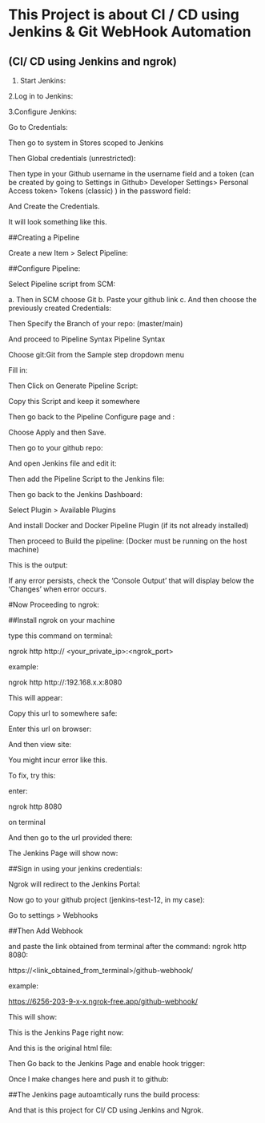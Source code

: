 # This Project is about CI / CD using Jenkins & Git WebHook Automation

## (CI/ CD using Jenkins and ngrok)


1. Start Jenkins:






2.Log in to Jenkins:





3.Configure Jenkins:





Go to Credentials:





Then go to system in Stores scoped to Jenkins








Then Global credentials (unrestricted):





Then type in your Github username in the username field and a token (can be created by going to Settings in Github> Developer Settings> Personal Access token> Tokens (classic) ) in the password field:






And Create the Credentials.



It will look something like this.










##Creating a Pipeline

Create a new Item > Select Pipeline:












##Configure Pipeline:






Select Pipeline script from SCM:



a. Then in SCM choose Git
b. Paste your github link
c. And then choose the previously created Credentials:











Then Specify the Branch of your repo: (master/main)



And proceed to Pipeline Syntax
Pipeline Syntax



Choose git:Git from the Sample step dropdown menu

Fill in:





Then Click on Generate Pipeline Script:




Copy this Script and keep it somewhere


Then go back to the Pipeline Configure page and :



Choose Apply and then Save.




Then go to your github repo:

And open Jenkins file and edit it:






Then add the Pipeline Script to the Jenkins file:




Then go back to the Jenkins Dashboard:

Select Plugin > Available Plugins

And install Docker and Docker Pipeline Plugin (if its not already installed)






Then proceed to Build the pipeline:
(Docker must be running on the host machine)





This is the output:



If any error persists, check the ‘Console Output’ that will display below the ‘Changes’ when error occurs.





#Now Proceeding to ngrok:


##Install ngrok on your machine



type this command on terminal:


ngrok http http:// <your_private_ip>:<ngrok_port>


example:

ngrok http http://:192.168.x.x:8080


This will appear:





Copy this url to somewhere safe:



Enter this url on browser:



And then view site:




You might incur error like this.

To fix, try this:

enter: 

ngrok http 8080 

on terminal

And then go to the url provided there:



The Jenkins Page will show now:




##Sign in using your jenkins credentials:

Ngrok will redirect to the Jenkins Portal:



Now go to your github project (jenkins-test-12, in my case):

Go to settings > Webhooks



##Then Add Webhook

and paste the link obtained from terminal after the command: ngrok http 8080:

https://<link_obtained_from_terminal>/github-webhook/


example:

https://6256-203-9-x-x.ngrok-free.app/github-webhook/




This will show:





This is the Jenkins Page right now:




And this is the original html file:




Then Go back to the Jenkins Page and enable hook trigger:












Once I make changes here and push it to github:








##The Jenkins page autoamtically runs the build process:






And that is this project for CI/ CD using Jenkins and Ngrok.
